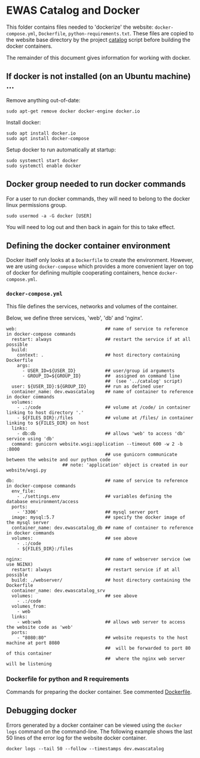 # EWAS Catalog and Docker

This folder contains files needed to 'dockerize' the website:
`docker-compose.yml`, `Dockerfile`, `python-requirements.txt`.
These files are copied to the website base directory by the
project [catalog](../catalog) script before building the docker containers.

The remainder of this document gives information
for working with docker.

## If docker is not installed (on an Ubuntu machine) ...

Remove anything out-of-date:
```
sudo apt-get remove docker docker-engine docker.io
```

Install docker:
```
sudo apt install docker.io
sudo apt install docker-compose
```

Setup docker to run automatically at startup:
```
sudo systemctl start docker
sudo systemctl enable docker
```

## Docker group needed to run docker commands

For a user to run docker commands,
they will need to belong to the docker
linux permissions group.
```
sudo usermod -a -G docker [USER]
```
You will need to log out and then back
in again for this to take effect.

## Defining the docker container environment

Docker itself only looks at a `Dockerfile` to create the environment.
However, we are using `docker-compose` which provides
a more convenient layer on top of docker
for defining multiple cooperating containers,
hence `docker-compose.yml`.

### `docker-compose.yml`

This file defines the services, networks and volumes
of the container.

Below, we define three services, 'web', 'db' and 'nginx'. 

```
web:                                 ## name of service to reference in docker-compose commands
  restart: always                    ## restart the service if at all possible
  build:
    context: .                       ## host directory containing Dockerfile
    args:
      - USER_ID=${USER_ID}           ## user/group id arguments 
      - GROUP_ID=${GROUP_ID}         ##  assigned on command line
	                                 ##  (see '../catalog' script)
  user: ${USER_ID}:${GROUP_ID}       ## run as defined user 
  container_name: dev.ewascatalog    ## name of container to reference in docker commands
  volumes:                          
    - .:/code                        ## volume at /code/ in container linking to host directory '.' 
    - ${FILES_DIR}:/files            ## volume at /files/ in container linking to ${FILES_DIR} on host
  links:
    - db:db                          ## allows 'web' to access 'db' service using 'db' 
  command: gunicorn website.wsgi:application --timeout 600 -w 2 -b :8000
                                     ## use gunicorn communicate between the website and our python code
				     ## note: 'application' object is created in our website/wsgi.py
				   
db:                                  ## name of service to reference in docker-compose commands 
  env_file:
    - ./settings.env                 ## variables defining the database environment/access
  ports:
    - '3306'                         ## mysql server port
  image: mysql:5.7                   ## specify the docker image of the mysql server
  container_name: dev.ewascatalog_db ## name of container to reference in docker commands
  volumes:                           ## see above
    - .:/code
    - ${FILES_DIR}:/files

nginx:                               ## name of webserver service (we use NGINX)
  restart: always                    ## restart service if at all possible
  build: ./webserver/                ## host directory containing the Dockerfile
  container_name: dev.ewascatalog_srv
  volumes:                           ## see above
    - .:/code                        
  volumes_from:
    - web                   
  links:                          
    - web:web                        ## allows web server to access the website code as 'web'
  ports: 
    - "8080:80"                      ## website requests to the host machine at port 8080
                                     ##  will be forwarded to port 80 of this container
                				     ##  where the nginx web server will be listening
```


### Dockerfile for python and R requirements

Commands for preparing the docker container.
See commented [Dockerfile](Dockerfile).

## Debugging docker

Errors generated by a docker container can be viewed using
the `docker logs` command on the command-line.
The following example shows the last 50 lines of the error log
for the website docker container.
```
docker logs --tail 50 --follow --timestamps dev.ewascatalog
```
